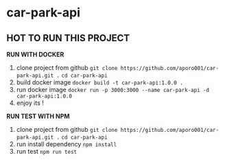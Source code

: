 
  

# car-park-api

## HOT TO RUN THIS PROJECT
**RUN WITH DOCKER**

1. clone project from github
`git clone https://github.com/aporo001/car-park-api.git .`
`cd car-park-api`
2. build docker image
`docker build -t car-park-api:1.0.0 .`
3. run docker image
`docker run -p 3000:3000 --name car-park-api -d car-park-api:1.0.0`
4. enjoy its !

  
**RUN TEST WITH NPM**

 1. clone project from github
	`git clone https://github.com/aporo001/car-park-api.git .`
	`cd car-park-api`
 2. run install dependency
	`npm install`
 3. run test
	 `npm run test`
